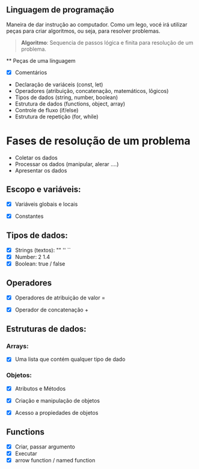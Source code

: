 ## Linguagem de programação

Maneira de dar instrução ao computador.
Como um lego, vocé irá utilizar peças para criar algoritmos, ou seja, para resolver problemas.

> **Algoritmo**: Sequencia de passos lógica e finita para resolução de um problema.


** Peças de uma línguagem

- [x] Comentários
- Declaração de variáceis (const, let)
- Operadores (atribuição, concatenação, matemáticos, lõgicos)
- Tipos de dados (string, number, boolean)
- Estrutura de dados (functions, object, array)
- Controle de fluxo (if/else)
- Estrutura de repetição (for, while)


# Fases de resolução de um problema

- Coletar os dados
- Processar os dados (manipular, alerar ....)
- Apresentar os dados


## Escopo e variáveis:

- [x] Variáveis globais e locais
- [x] Constantes


## Tipos de dados:

- [x] Strings (textos): "" '' ``
- [x] Number: 2 1.4
- [x] Boolean: true / false

## Operadores

- [x] Operadores de atribuição de valor =
- [x] Operador de concatenação + 
 

## Estruturas de dados:


### Arrays:

- [x] Uma lista que contém qualquer tipo de dado


### Objetos:

- [x] Atributos e Métodos
- [x] Criação e manipulação de objetos
- [x] Acesso a propiedades de objetos


## Functions

- [x] Criar, passar argumento
- [x] Executar
- [x] arrow function / named function